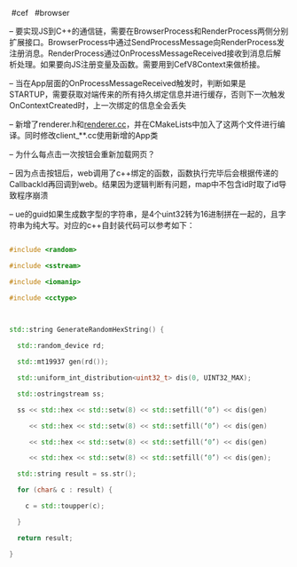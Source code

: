  #cef   #browser  

– 要实现JS到C++的通信链，需要在BrowserProcess和RenderProcess两侧分别扩展接口。BrowserProcess中通过SendProcessMessage向RenderProcess发注册消息。RenderProcess通过OnProcessMessageReceived接收到消息后解析处理。如果要向JS注册变量及函数。需要用到CefV8Context来做桥接。

– 当在App层面的OnProcessMessageReceived触发时，判断如果是STARTUP，需要获取对端传来的所有持久绑定信息并进行缓存，否则下一次触发OnContextCreated时，上一次绑定的信息全会丢失

– 新增了renderer.h和[renderer.cc](http://renderer.cc)，并在CMakeLists中加入了这两个文件进行编译。同时修改client_**.cc使用新增的App类

– 为什么每点击一次按钮会重新加载网页？

– 因为点击按钮后，web调用了c++绑定的函数，函数执行完毕后会根据传递的CallbackId再回调到web。结果因为逻辑判断有问题，map中不包含id时取了id导致程序崩溃

– ue的guid如果生成数字型的字符串，是4个uint32转为16进制拼在一起的，且字符串为纯大写。对应的c++自封装代码可以参考如下：

```c++

#include <random>

#include <sstream>

#include <iomanip>

#include <cctype>

  

std::string GenerateRandomHexString() {

  std::random_device rd;

  std::mt19937 gen(rd());

  std::uniform_int_distribution<uint32_t> dis(0, UINT32_MAX);

  std::ostringstream ss;

  ss << std::hex << std::setw(8) << std::setfill(‘0’) << dis(gen)

     << std::hex << std::setw(8) << std::setfill(‘0’) << dis(gen)

     << std::hex << std::setw(8) << std::setfill(‘0’) << dis(gen)

     << std::hex << std::setw(8) << std::setfill(‘0’) << dis(gen);

  std::string result = ss.str();

  for (char& c : result) {

    c = std::toupper(c);

  }

  return result;

}
```

